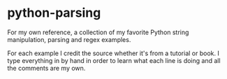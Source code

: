 # python-parsing
For my own reference, a collection of my favorite Python string manipulation, parsing and regex examples.

For each example I credit the source whether it's from a tutorial or book. I type everything in by hand in order to learn what each line is doing and all the comments are my own.
